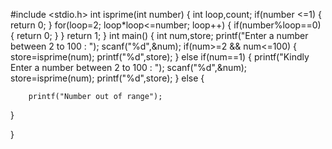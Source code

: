 #include <stdio.h>
int isprime(int number)
{
    int loop,count;
  if(number <=1)
  {
  return 0;
}
for(loop=2; loop*loop<=number; loop++)
{
if(number%loop==0)
{
return 0;
}
}
return 1;
}
int main()
{
    int num,store;
    printf("Enter a number between 2 to 100 : ");
    scanf("%d",&num);
    if(num>=2 && num<=100)
    {
        store=isprime(num);
        printf("%d",store);
    }
    else if(num==1)
    {
        printf("Kindly Enter a number between 2 to 100 : ");
        scanf("%d",&num);
        store=isprime(num);
        printf("%d",store);
    }
    else
    {
   
        printf("Number out of range");
   
}

}
